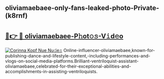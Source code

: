 ## oliviamaebaee-only-fans​-leaked-photo​-Private-(k8rnf)


# <h2><a href="https://mediaupload.pro?title=oliviamaebaee&ref=git">🔗👉 🔴 oliviamaebaee-P𝚑ot𝚘𝚜-V𝚒d𝚎o</a></h2>

[![Corinna Kopf Nue Nu𝚍e𝚜](https://i.imgur.com/0qMVB7G.gif)](https://mediaupload.pro?title=oliviamaebaee&ref=git)
Online-influencer-oliviamaebaee,known-for-publishing-dance-and-lifestyle-content,-including-performances-and-vlogs-on-social-media-platforms.Brilliant-ventriloquist-assistant-oliviamaebaee,celebrated-for-their-exceptional-abilities-and-accomplishments-in-assisting-ventriloquists.  